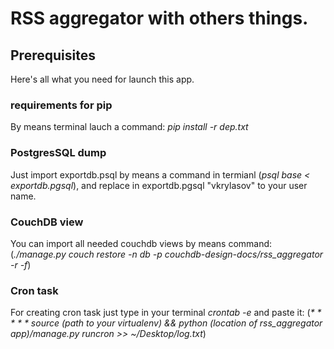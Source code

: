 # RSS aggregator with others things.

## Prerequisites

Here's all what you need for launch this app.

### requirements for pip
By means terminal lauch a command: _pip install -r dep.txt_

### PostgresSQL dump
Just import exportdb.psql by means a command in termianl (_psql base < exportdb.pgsql_), and replace in exportdb.pgsql "vkrylasov" to your user name.

### CouchDB view
You can import all needed couchdb views by means command: (_./manage.py couch restore -n db -p couchdb-design-docs/rss_aggregator -r -f_)


### Cron task
For creating cron task just type in your terminal _crontab -e_ and paste it: (_* * * * * source (path to your virtualenv) && python (location of rss_aggregator app)/manage.py runcron >> ~/Desktop/log.txt_)
